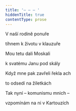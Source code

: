 ```yaml
---
title: '– – – '
hiddenTitle: true
contentType: prose
---
```


V naší rodině ponuře

tíhnem k životu v klauzuře

Mou tetu dali Moskali

k svatému Janu pod skály

Když mne pak zavřeli řekla ach

to odsedí na žiletkách

Tak nyní – komunismu mnich –

vzpomínám na ni v Kartouzích
